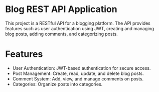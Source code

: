 # Blog REST API Application
This project is a RESTful API for a blogging platform. The API provides features such as user authentication using JWT, creating and managing blog posts, adding comments, and categorizing posts. 
# Features
* User Authentication: JWT-based authentication for secure access.
* Post Management: Create, read, update, and delete blog posts.
* Comment System: Add, view, and manage comments on posts.
* Categories: Organize posts into categories.

